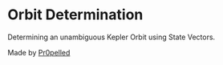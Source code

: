 # Orbit Determination

Determining an unambiguous Kepler Orbit using State Vectors.

Made by <a href="https://www.roblox.com/users/112576463/profile" title="View Profile" target="_blank">Pr0pelled</a>